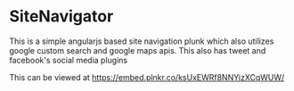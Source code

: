 # SiteNavigator
This is a simple angularjs based site navigation plunk which also utilizes google custom search and google maps apis. 
This also has tweet and facebook's social media plugins

This can be viewed at https://embed.plnkr.co/ksUxEWRf8NNYizXCqWUW/
